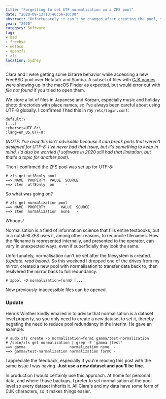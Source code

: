 ```yaml
---
title: "Forgetting to set UTF normalisation on a ZFS pool"
date: "2020-09-13T10:40:56+10:00"
abstract: "Unfortunately it can’t be changed after creating the pool, so lesson learned!"
year: "2020"
category: Software
tag:
- bsd
- freebsd
- netbsd
- openzfs
- zfs
location: Sydney
---
```

Clara and I were getting some bizarre behavior while accessing a new FreeBSD pool over Netatalk and Samba. A subset of files with [CJK names](http://www.linfo.org/cjkv.html "Chinese, Japanese and Korean: A Brief Introduction") were showing up in the macOS Finder as expected, but would error out with *file not found* if you tried to open them. 

We store a lot of files in Japanese and Korean, especially music and holiday photo directories with place names, so I've always been careful about using UTF-8 globally. I confirmed I had this in my `/etc/login.conf`:

    default:\
    [...]
    :charset=UTF-8:\
    :lang=en_US.UTF-8:

*(NOTE: I've read this isn't advisable because it can break ports that weren't designed for UTF-8. I've never had that issue, but it's something to keep in mind. I'd also be worried if software in 2020 still had that limitation, but that's a topic for another post).*

Then I confirmed the ZFS pool was set up for UTF-8:

    # zfs get utf8only pool
    ==> NAME  PROPERTY  VALUE  SOURCE
    ==> zten  utf8only  on     -

So what was going on?

    # zfs get normalization pool
    ==> NAME  PROPERTY       VALUE  SOURCE
    ==> zten  normalization  none   -

Whoops!

Normalisation is a field of information science that fills entire textbooks, but in a nutshell ZFS uses it, among other reasons, to reconcile filenames. How the filename is represented internally, and presented to the operator, can vary in unexpected ways, even if superficially they look the same.

Unfortunately, normalisation can't be set after the filesystem is created. *(Update: read below).* So this weekend I dropped one of the drives from my mirror, created a new pool with normalisation to transfer data back to, then resilvered the mirror back to full redundancy:

    # zpool -O normalization=formD [...]

Now previously-inaccessible files can be opened.

### Update

Henrik Winther kindly emailed in to advise that normalisation is a dataset level property, so you only need to create a new dataset to set it, thereby negating the need to reduce pool redundancy in the interim. He gave an example:

    # sudo zfs create -o normalization=formC gamma/test-normalization
    # /sbin/zfs get normalization | grep -E 'gamma |test'
    ==> gamma                    normalization none  -
    ==> gamma/test-normalization normalization formC -

I appreciate the feedback, especially if you're reading this post with the same issue I was having. **Just use a new dataset and you'll be fine.**

In production I would certainly use this approach. At home for personal data, and where I have backups, I prefer to set normalisation at the pool level so every dataset inherits it. All Clara's and my data have some form of CJK characters, so it makes things easier.

